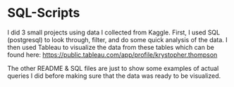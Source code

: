 # SQL-Scripts
I did 3 small projects using data I collected from Kaggle. First, I used SQL (postgresql) to look through, filter, and do some quick analysis of the data. I then used Tableau to visualize the data from these tables which can be found here: https://public.tableau.com/app/profile/krystopher.thompson 

The other README & SQL files are just to show some examples of actual queries I did before making sure that the data was ready to be visualized.
